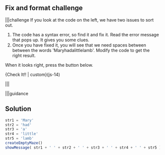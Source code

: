 ## Fix and format challenge
|||challenge
If you look at the code on the left, we have two issues to sort out.

1. The code has a syntax error, so find it and fix it. Read the error message that pops up. It gives you some clues.
1. Once you have fixed it, you will see that we need spaces between between the words 'Maryhadalittlelamb'. Modify the code to get the right result.

When it looks right, press the button below.

{Check It!! | custom}(js-14)

|||


|||guidance
## Solution

```javascript
str1 = 'Mary'
str2 = 'had'
str3 = 'a'
str4 = 'little'
str5 = 'lamb'
createEmptyMaze()
showMessage( str1 + ' ' + str2 + ' ' + str3 + ' ' + str4 + ' ' + str5 )
```
